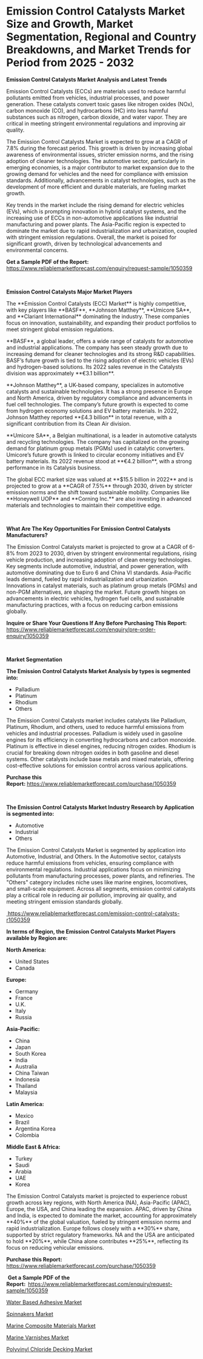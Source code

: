 <p><h1>Emission Control Catalysts Market Size and Growth, Market Segmentation, Regional and Country Breakdowns, and Market Trends for Period from 2025 -  2032</h1></p><p><strong>Emission Control Catalysts Market Analysis and Latest Trends</strong></p>
<p><p>Emission Control Catalysts (ECCs) are materials used to reduce harmful pollutants emitted from vehicles, industrial processes, and power generation. These catalysts convert toxic gases like nitrogen oxides (NOx), carbon monoxide (CO), and hydrocarbons (HC) into less harmful substances such as nitrogen, carbon dioxide, and water vapor. They are critical in meeting stringent environmental regulations and improving air quality.</p><p>The Emission Control Catalysts Market is expected to grow at a CAGR of 7.8% during the forecast period. This growth is driven by increasing global awareness of environmental issues, stricter emission norms, and the rising adoption of cleaner technologies. The automotive sector, particularly in emerging economies, is a major contributor to market expansion due to the growing demand for vehicles and the need for compliance with emission standards. Additionally, advancements in catalyst technologies, such as the development of more efficient and durable materials, are fueling market growth.</p><p>Key trends in the market include the rising demand for electric vehicles (EVs), which is prompting innovation in hybrid catalyst systems, and the increasing use of ECCs in non-automotive applications like industrial manufacturing and power plants. The Asia-Pacific region is expected to dominate the market due to rapid industrialization and urbanization, coupled with stringent emission regulations. Overall, the market is poised for significant growth, driven by technological advancements and environmental concerns.</p></p>
<p><strong>Get a Sample PDF of the Report:&nbsp;</strong> <a href="https://www.reliablemarketforecast.com/enquiry/request-sample/1050359?utm_campaign=1929&utm_medium=2&utm_source=Github&utm_content=ia&utm_term=26012025&utm_id=emission-control-catalysts">https://www.reliablemarketforecast.com/enquiry/request-sample/1050359</a></p>
<p>&nbsp;</p>
<p><strong>Emission Control Catalysts Major Market Players</strong></p>
<p><p>The **Emission Control Catalysts (ECC) Market** is highly competitive, with key players like **BASF**, **Johnson Matthey**, **Umicore SA**, and **Clariant International** dominating the industry. These companies focus on innovation, sustainability, and expanding their product portfolios to meet stringent global emission regulations.</p><p>**BASF**, a global leader, offers a wide range of catalysts for automotive and industrial applications. The company has seen steady growth due to increasing demand for cleaner technologies and its strong R&D capabilities. BASF’s future growth is tied to the rising adoption of electric vehicles (EVs) and hydrogen-based solutions. Its 2022 sales revenue in the Catalysts division was approximately **€3.1 billion**.</p><p>**Johnson Matthey**, a UK-based company, specializes in automotive catalysts and sustainable technologies. It has a strong presence in Europe and North America, driven by regulatory compliance and advancements in fuel cell technologies. The company’s future growth is expected to come from hydrogen economy solutions and EV battery materials. In 2022, Johnson Matthey reported **£4.3 billion** in total revenue, with a significant contribution from its Clean Air division.</p><p>**Umicore SA**, a Belgian multinational, is a leader in automotive catalysts and recycling technologies. The company has capitalized on the growing demand for platinum group metals (PGMs) used in catalytic converters. Umicore’s future growth is linked to circular economy initiatives and EV battery materials. Its 2022 revenue stood at **€4.2 billion**, with a strong performance in its Catalysis business.</p><p>The global ECC market size was valued at **$15.5 billion in 2022** and is projected to grow at a **CAGR of 7.5%** through 2030, driven by stricter emission norms and the shift toward sustainable mobility. Companies like **Honeywell UOP** and **Corning Inc.** are also investing in advanced materials and technologies to maintain their competitive edge.</p></p>
<p>&nbsp;</p>
<p><strong>What Are The Key Opportunities For Emission Control Catalysts Manufacturers?</strong></p>
<p><p>The Emission Control Catalysts market is projected to grow at a CAGR of 6-8% from 2023 to 2030, driven by stringent environmental regulations, rising vehicle production, and increasing adoption of clean energy technologies. Key segments include automotive, industrial, and power generation, with automotive dominating due to Euro 6 and China VI standards. Asia-Pacific leads demand, fueled by rapid industrialization and urbanization. Innovations in catalyst materials, such as platinum group metals (PGMs) and non-PGM alternatives, are shaping the market. Future growth hinges on advancements in electric vehicles, hydrogen fuel cells, and sustainable manufacturing practices, with a focus on reducing carbon emissions globally.</p></p>
<p><strong>Inquire or Share Your Questions If Any Before Purchasing This Report:</strong> <a href="https://www.reliablemarketforecast.com/enquiry/pre-order-enquiry/1050359?utm_campaign=1929&utm_medium=2&utm_source=Github&utm_content=ia&utm_term=26012025&utm_id=emission-control-catalysts">https://www.reliablemarketforecast.com/enquiry/pre-order-enquiry/1050359</a></p>
<p>&nbsp;</p>
<p><strong>Market Segmentation</strong></p>
<p><strong>The Emission Control Catalysts Market Analysis by types is segmented into:</strong></p>
<p><ul><li>Palladium</li><li>Platinum</li><li>Rhodium</li><li>Others</li></ul></p>
<p><p>The Emission Control Catalysts market includes catalysts like Palladium, Platinum, Rhodium, and others, used to reduce harmful emissions from vehicles and industrial processes. Palladium is widely used in gasoline engines for its efficiency in converting hydrocarbons and carbon monoxide. Platinum is effective in diesel engines, reducing nitrogen oxides. Rhodium is crucial for breaking down nitrogen oxides in both gasoline and diesel systems. Other catalysts include base metals and mixed materials, offering cost-effective solutions for emission control across various applications.</p></p>
<p><strong>Purchase this Report:&nbsp;</strong><a href="https://www.reliablemarketforecast.com/purchase/1050359?utm_campaign=1929&utm_medium=2&utm_source=Github&utm_content=ia&utm_term=26012025&utm_id=emission-control-catalysts">https://www.reliablemarketforecast.com/purchase/1050359</a></p>
<p>&nbsp;</p>
<p><strong>The Emission Control Catalysts Market Industry Research by Application is segmented into:</strong></p>
<p><ul><li>Automotive</li><li>Industrial</li><li>Others</li></ul></p>
<p><p>The Emission Control Catalysts Market is segmented by application into Automotive, Industrial, and Others. In the Automotive sector, catalysts reduce harmful emissions from vehicles, ensuring compliance with environmental regulations. Industrial applications focus on minimizing pollutants from manufacturing processes, power plants, and refineries. The "Others" category includes niche uses like marine engines, locomotives, and small-scale equipment. Across all segments, emission control catalysts play a critical role in reducing air pollution, improving air quality, and meeting stringent emission standards globally.</p></p>
<p><a href="https://www.reliablemarketforecast.com/emission-control-catalysts-r1050359?utm_campaign=1929&utm_medium=2&utm_source=Github&utm_content=ia&utm_term=26012025&utm_id=emission-control-catalysts">&nbsp;https://www.reliablemarketforecast.com/emission-control-catalysts-r1050359</a></p>
<p><strong>In terms of Region, the Emission Control Catalysts Market Players available by Region are:</strong></p>
<p>
    <p> <strong> North America: </strong>
        <ul>
            <li>United States</li>
            <li>Canada</li>
        </ul>
        </p> 
    <p> <strong> Europe: </strong>
        <ul>
            <li>Germany</li>
            <li>France</li>
            <li>U.K.</li>
            <li>Italy</li>
            <li>Russia</li>
        </ul>
        </p> 
    <p> <strong> Asia-Pacific: </strong>
        <ul>
            <li>China</li>
            <li>Japan</li>
            <li>South Korea</li>
            <li>India</li>
            <li>Australia</li>
            <li>China Taiwan</li>
            <li>Indonesia</li>
            <li>Thailand</li>
            <li>Malaysia</li>
        </ul>
        </p> 
    <p> <strong> Latin America: </strong>
        <ul>
            <li>Mexico</li>
            <li>Brazil</li>
            <li>Argentina Korea</li>
            <li>Colombia</li>
        </ul>
        </p> 
    <p> <strong> Middle East & Africa: </strong>
        <ul>
            <li>Turkey</li>
            <li>Saudi</li>
            <li>Arabia</li>
            <li>UAE</li>
            <li>Korea</li>
        </ul>
    </p>
    </p>
<p><p>The Emission Control Catalysts market is projected to experience robust growth across key regions, with North America (NA), Asia-Pacific (APAC), Europe, the USA, and China leading the expansion. APAC, driven by China and India, is expected to dominate the market, accounting for approximately **40%** of the global valuation, fueled by stringent emission norms and rapid industrialization. Europe follows closely with a **30%** share, supported by strict regulatory frameworks. NA and the USA are anticipated to hold **20%**, while China alone contributes **25%**, reflecting its focus on reducing vehicular emissions.</p></p>
<p><strong>Purchase this Report: </strong><a href="https://www.reliablemarketforecast.com/purchase/1050359?utm_campaign=1929&utm_medium=2&utm_source=Github&utm_content=ia&utm_term=26012025&utm_id=emission-control-catalysts">https://www.reliablemarketforecast.com/purchase/1050359</a></p>
<p>&nbsp;<strong>Get a Sample PDF of the Report:&nbsp;&nbsp;</strong><a href="https://www.reliablemarketforecast.com/enquiry/request-sample/1050359?utm_campaign=1929&utm_medium=2&utm_source=Github&utm_content=ia&utm_term=26012025&utm_id=emission-control-catalysts">https://www.reliablemarketforecast.com/enquiry/request-sample/1050359</a></p>
<p><strong></strong></p>
<p><p><a href="https://github.com/JakirUddin651/Market-Research-Report-List-1/blob/main/water-based-adhesive-market.md?utm_campaign=1929&utm_medium=2&utm_source=Github&utm_content=ia&utm_term=26012025&utm_id=emission-control-catalysts">Water Based Adhesive Market</a></p><p><a href="https://github.com/namvartiffer/Market-Research-Report-List-1/blob/main/spinnakers-market.md?utm_campaign=1929&utm_medium=2&utm_source=Github&utm_content=ia&utm_term=26012025&utm_id=emission-control-catalysts">Spinnakers Market</a></p><p><a href="https://github.com/gerdabatiskzv9/Market-Research-Report-List-1/blob/main/marine-composite-materials-market.md?utm_campaign=1929&utm_medium=2&utm_source=Github&utm_content=ia&utm_term=26012025&utm_id=emission-control-catalysts">Marine Composite Materials Market</a></p><p><a href="https://github.com/ashepherd82/Market-Research-Report-List-6/blob/main/marine-varnishes-market.md?utm_campaign=1929&utm_medium=2&utm_source=Github&utm_content=ia&utm_term=26012025&utm_id=emission-control-catalysts">Marine Varnishes Market</a></p><p><a href="https://github.com/lynlynyusay/Market-Research-Report-List-1/blob/main/polyvinyl-chloride-decking-market.md?utm_campaign=1929&utm_medium=2&utm_source=Github&utm_content=ia&utm_term=26012025&utm_id=emission-control-catalysts">Polyvinyl Chloride Decking Market</a></p></p>